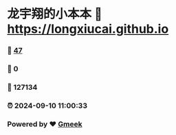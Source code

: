 # 龙宇翔的小本本 :link: https://longxiucai.github.io 
### :page_facing_up: [47](https://longxiucai.github.io/tag.html) 
### :speech_balloon: 0 
### :hibiscus: 127134 
### :alarm_clock: 2024-09-10 11:00:33 
### Powered by :heart: [Gmeek](https://github.com/Meekdai/Gmeek)
